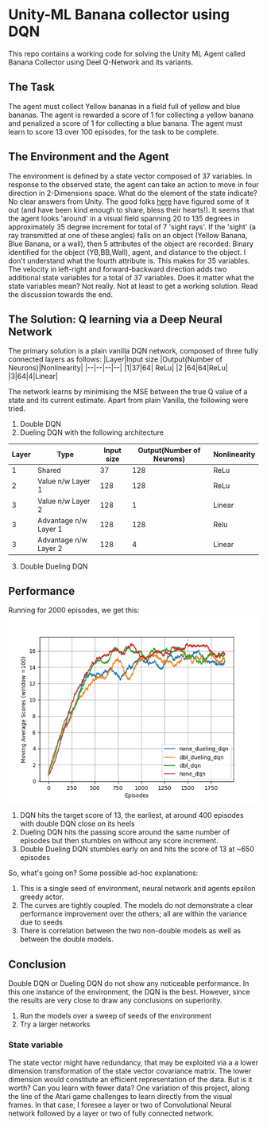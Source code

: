 # Unity-ML Banana collector using DQN

This repo contains a working code for solving the Unity ML Agent called Banana Collector using Deel Q-Network and its variants.

## The Task
The agent must collect Yellow bananas in a field full of yellow and blue bananas. The agent is rewarded a score of 1 for collecting a yellow banana and penalized a score of 1 for collecting a blue banana. The agent must learn to score 13 over 100 episodes, for the task to be complete.

## The Environment and the Agent
The environment is defined by a state vector composed of 37 variables. In response to the observed state, the agent can take an action to  move in four direction in 2-Dimensions space. 
What do the element of the state indicate? No clear answers from Unity. 
The good folks [here](https://github.com/Unity-Technologies/ml-agents/issues/1134) have figured some of it out (and have been kind enough to share, bless their hearts!). It seems that the agent looks 'around' in a visual field spanning 20 to 135 degrees in approximately 35 degree increment for total of 7 'sight rays'. If the 'sight' (a ray transmitted at one of these angles) falls on an object (Yellow Banana, Blue Banana, or a wall), then 5 attributes of the object are recorded: Binary identified for the object (YB,BB,Wall), agent, and distance to the object. I don't understand what the fourth attribute is. 
This makes for 35 variables. The velocity in left-right and forward-backward direction adds two additional state variables for a total of 37 variables. Does it matter  what the state variables mean? Not really. Not at least to get a working solution. Read the discussion towards the end.

## The Solution: Q learning via a Deep Neural Network
The primary solution is a plain vanilla DQN network, composed of three fully connected layers as follows:
|Layer|Input size  |Output(Number of Neurons)|Nonlinearity|
|--|--|--|--|
|1|37|64| ReLu|
|2 |64|64|ReLu|
|3|64|4|Linear|

The network learns by minimising the MSE between the true Q value of a state and its current estimate. 
Apart from plain Vanilla, the following were tried.
1. Double DQN
2. Dueling DQN with the following architecture

|Layer|Type|Input size  |Output(Number of Neurons)|Nonlinearity|
|--|--|--|--|--|
|1|Shared|37|128| ReLu|
|2 |Value n/w Layer 1|128|128|ReLu|
|3|Value n/w Layer 2|128|1|Linear|
|3|Advantage n/w Layer 1|128|128|Relu|
|3|Advantage n/w Layer 2|128|4|Linear|

3. Double Dueling DQN 

## Performance
Running for 2000 episodes, we get this:
![Scores for various DQN techniques](https://github.com/kpasad/DQN_navigation/blob/main/results/results.jpeg)

1. DQN hits the target score of 13, the earliest, at around 400 episodes with double DQN close on its heels
2. Dueling DQN hits the passing score around the same number of episodes but then stumbles on without any score increment.
3. Double Dueling DQN stumbles early on and hits the score of 13 at ~650 episodes

So, what's going on? Some possible ad-hoc explanations:
1.  This is a single seed of environment, neural network and agents epsilon greedy actor.
2. The curves are tightly coupled. The models do not demonstrate a clear performance improvement over the others; all are within the variance due to seeds
3. There is correlation between the two non-double models   as well as between the double models. 

## Conclusion
Double DQN or Dueling DQN do not show any noticeable performance. In this one instance of the environment, the DQN is the best. However, since the results are very close to draw any conclusions on superiority. 
1. Run the models over a sweep of seeds of the environment
2. Try a larger networks

### State variable
The state vector might have redundancy, that may be exploited via a a lower dimension transformation of the state vector covariance matrix. The lower dimension would constitute an efficient representation of the data. But is it worth? Can you learn with fewer data? 
One variation of this project, along the line of the Atari game challenges to learn directly from the visual frames. In that case, I foresee a layer or two of  Convolutional Neural network followed by a layer or two of fully connected network. 
